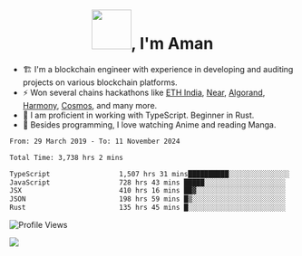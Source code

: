 <h1 align="center"><img src="https://media2.giphy.com/media/v1.Y2lkPTc5MGI3NjExZmx5c2N1N2lkbjg5NnI3ajI2ZXhxZ24yZ3cxcmJibTZrMWZkbjlxaSZlcD12MV9pbnRlcm5hbF9naWZfYnlfaWQmY3Q9Zw/AFdcYElkoNAUE/giphy.webp" width="70">, I'm Aman</h1>

- 🏗️ I'm a blockchain engineer with experience in developing and auditing projects on various blockchain platforms.
- ⚡ Won several chains hackathons like [ETH India](https://devfolio.co/projects/hivm-hybrid-intent-virtual-machine-3ba1), [Near](https://medium.com/encode-club/encode-x-near-hackathon-finale-prizewinners-and-summary-fcf6e409ab07), [Algorand](https://algorand-innovate.hackerearth.com), [Harmony](https://medium.com/harmony-one/winners-of-the-hack-the-horizon-hackathon-ae04f95b71ab), [Cosmos](https://www.hackerearth.com/challenges/hackathon/hackatom-india/), and many more.
- 🌊 I am proficient in working with TypeScript. Beginner in Rust.
- 🍣 Besides programming, I love watching Anime and reading Manga.

<!--START_SECTION:waka-->

```txt
From: 29 March 2019 - To: 11 November 2024

Total Time: 3,738 hrs 2 mins

TypeScript                 1,507 hrs 31 mins██████████░░░░░░░░░░░░░░░   40.33 %
JavaScript                 728 hrs 43 mins █████░░░░░░░░░░░░░░░░░░░░   19.49 %
JSX                        410 hrs 16 mins ██▓░░░░░░░░░░░░░░░░░░░░░░   10.98 %
JSON                       198 hrs 59 mins █▒░░░░░░░░░░░░░░░░░░░░░░░   05.32 %
Rust                       135 hrs 45 mins █░░░░░░░░░░░░░░░░░░░░░░░░   03.63 %
```

<!--END_SECTION:waka-->

![Profile Views](https://komarev.com/ghpvc/?username=amanraj1608&label=Profile%20views&color=0e75b6&style=flat-square)

![](https://hit.yhype.me/github/profile?user_id=42104907)
